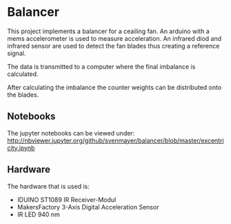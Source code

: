 # Balancer
This project implements a balancer for a ceailing fan.
An arduino with a mems accelerometer is used to measure acceleration. An
infrared diod and infrared sensor are used to detect the fan blades thus
creating a reference signal.

The data is transmitted to a computer where the final imbalance is calculated.

After calculating the imbalance the counter weights can be distributed onto
the blades.

## Notebooks
The jupyter notebooks can be viewed under:  
http://nbviewer.jupyter.org/github/svenmayer/balancer/blob/master/excentricity.ipynb

## Hardware
The hardware that is used is:
  * IDUINO ST1089 IR Receiver-Modul
  * MakersFactory 3-Axis Digital Acceleration Sensor
  * IR LED 940 nm
